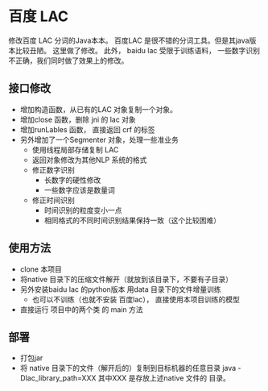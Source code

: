 # 百度 LAC
修改百度 LAC 分词的Java本本。
百度LAC 是很不错的分词工具。但是其java版本比较丑陋。 这里做了修改。
此外， baidu lac 受限于训练语料， 一些数字识别不正确，我们同时做了效果上的修改。

## 接口修改
  * 增加构造函数，从已有的LAC 对象复制一个对象。
  * 增加close 函数，删除 jni 的 lac 对象
  * 增加runLables 函数， 直接返回 crf 的标签
  * 另外增加了一个Segmenter 对象，处理一些准业务
      * 使用线程局部存储复制 LAC
      * 返回对象修改为其他NLP 系统的格式
      * 修正数字识别
          * 长数字的硬性修改
          * 一些数字应该是数量词
      * 修正时间识别
          * 时间识别的粒度变小一点
          * 相同格式的不同时间识别结果保持一致（这个比较困难）
## 使用方法
* clone 本项目
* 将native 目录下的压缩文件解开（就放到该目录下，不要有子目录）
* 另外安装baidu lac 的python版本 用data 目录下的文件增量训练
    * 也可以不训练（也就不安装 百度lac）， 直接使用本项目训练的模型
* 直接运行 项目中的两个类 的 main 方法

## 部署
* 打包jar
* 将 native 目录下的文件（解开后的）复制到目标机器的任意目录
java -Dlac_library_path=XXX
  其中XXX 是存放上述native 文件的 目录。
